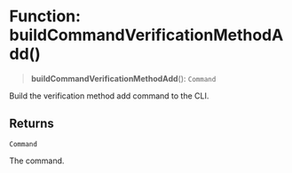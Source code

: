 # Function: buildCommandVerificationMethodAdd()

> **buildCommandVerificationMethodAdd**(): `Command`

Build the verification method add command to the CLI.

## Returns

`Command`

The command.
